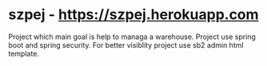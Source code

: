# szpej - https://szpej.herokuapp.com
Project which main goal is help to managa a warehouse.
Project use spring boot and spring security.
For better visiblity project use sb2 admin html template.



